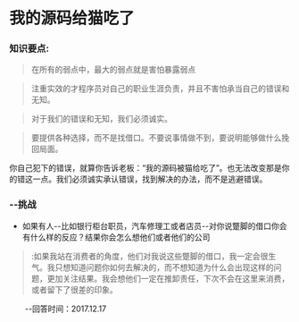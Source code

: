 # 我的源码给猫吃了
### 知识要点:
> 在所有的弱点中，最大的弱点就是害怕暴露弱点

> 注重实效的才程序员对自己的职业生涯负责，并且不害怕承当自己的错误和无知。

> 对于我们的错误和无知，我们必须诚实。

> 要提供各种选择，而不是找借口。不要说事情做不到，要说明能够做什么挽回局面。

你自己犯下的错误，就算你告诉老板：“我的源码被猫给吃了”。也无法改变那是你的错这一点。我们必须诚实承认错误，找到解决的办法，而不是逃避错误。

### --挑战
* 如果有人--比如银行柜台职员，汽车修理工或者店员--对你说蹩脚的借口你会有什么样的反应？结果你会怎么想他们或者他们的公司

> :如果我站在消费者的角度，他们对我说这些蹩脚的借口，我一定会很生气。我只想知道问题你如何去解决的，而不想知道为什么会出现这样的问题，更加关注结果。我会想他们一定在推卸责任，下次不会在这里来消费，或者留下了很差的印象。

&emsp;&emsp;--回答时间：2017.12.17